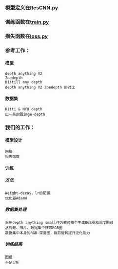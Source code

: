 ### 模型定义在[ResCNN.py](./ResCNN.py)
### 训练函数在[train.py](./train.py)
### 损失函数在[loss.py](./loss.py)

### 参考工作：
#### 模型
    depth anything V2
    Zoedepth
    Distill any depth
    depth anything V2 Zoedepth 的对比
#### 数据集
    Kitti & NYU depth
    出一些的图imge-depth
### 我们的工作：
#### 模型设计
	网络
	损失函数
#### 训练
##### 方法
	Weight-decay，lr的配置
    优化器AdamW
##### 数据集处理
	采用depth anything small作为教师模型生成RGB图和深度图对
    从视频、照片、数据集中获取RGB图
    数据集中本身的RGB-深度图，裁剪旋转提升泛化能力
##### 训练结果
	图组
	不足分析
